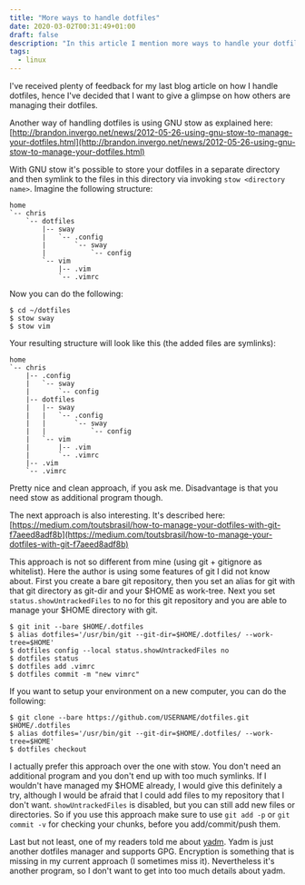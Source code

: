 ```yaml
---
title: "More ways to handle dotfiles"
date: 2020-03-02T00:31:49+01:00
draft: false
description: "In this article I mention more ways to handle your dotfiles"
tags:
  - linux
---
```


I've received plenty of feedback for my last blog article on how I handle
dotfiles, hence I've decided that I want to give a glimpse on how others are
managing their dotfiles.

Another way of handling dotfiles is using GNU stow as explained here:
[http://brandon.invergo.net/news/2012-05-26-using-gnu-stow-to-manage-your-dotfiles.html](http://brandon.invergo.net/news/2012-05-26-using-gnu-stow-to-manage-your-dotfiles.html)

With GNU stow it's possible to store your dotfiles in a separate directory and then symlink to the files in this directory via invoking `stow <directory name>`. Imagine the following structure:

```
home
`-- chris
    `-- dotfiles
        |-- sway
        |   `-- .config
        |       `-- sway
        |           `-- config
        `-- vim
            |-- .vim
            `-- .vimrc
```

Now you can do the following:
```
$ cd ~/dotfiles
$ stow sway
$ stow vim
```

Your resulting structure will look like this (the added files are symlinks):
```
home
`-- chris
    |-- .config
    |   `-- sway
    |       `-- config
    |-- dotfiles
    |   |-- sway
    |   |   `-- .config
    |   |       `-- sway
    |   |           `-- config
    |   `-- vim
    |       |-- .vim
    |       `-- .vimrc
    |-- .vim
    `-- .vimrc
```

Pretty nice and clean approach, if you ask me. Disadvantage is that you need
stow as additional program though.

The next approach is also interesting. It's described here:
[https://medium.com/toutsbrasil/how-to-manage-your-dotfiles-with-git-f7aeed8adf8b](https://medium.com/toutsbrasil/how-to-manage-your-dotfiles-with-git-f7aeed8adf8b)

This approach is not so different from mine (using git + gitignore as
whitelist). Here the author is using some features of git I did not know about.
First you create a bare git repository, then you set an alias for git with that
git directory as git-dir and your $HOME as work-tree. Next you set
`status.showUntrackedFiles` to no for this git repository and you are able to
manage your $HOME directory with git.

```
$ git init --bare $HOME/.dotfiles
$ alias dotfiles='/usr/bin/git --git-dir=$HOME/.dotfiles/ --work-tree=$HOME'
$ dotfiles config --local status.showUntrackedFiles no
$ dotfiles status
$ dotfiles add .vimrc
$ dotfiles commit -m "new vimrc"
```

If you want to setup your environment on a new computer, you can do the following:
```
$ git clone --bare https://github.com/USERNAME/dotfiles.git $HOME/.dotfiles
$ alias dotfiles='/usr/bin/git --git-dir=$HOME/.dotfiles/ --work-tree=$HOME'
$ dotfiles checkout
```

I actually prefer this approach over the one with stow. You don't need an
additional program and you don't end up with too much symlinks.  If I wouldn't
have managed my $HOME already, I would give this definitely a try, although I
would be afraid that I could add files to my repository that I don't want.
`showUntrackedFiles` is disabled, but you can still add new files or
directories. So if you use this approach make sure to use `git add -p` or `git
commit -v` for checking your chunks, before you add/commit/push them.

Last but not least, one of my readers told me about
[yadm](https://github.com/TheLocehiliosan/yadm).  Yadm is just another dotfiles
manager and supports GPG. Encryption is something that is missing in my current
approach (I sometimes miss it). Nevertheless it's another program, so I don't
want to get into too much details about yadm.
